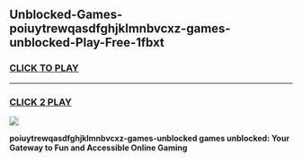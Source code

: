 
## Unblocked-Games-poiuytrewqasdfghjklmnbvcxz-games-unblocked-Play-Free-1fbxt
<h3>
<a href="https://premium76.site?title=poiuytrewqasdfghjklmnbvcxz-games-unblocked&ref=15A">CLICK TO PLAY</a></h3>
<hr>

<h3>
<a href="https://premium76.site?title=poiuytrewqasdfghjklmnbvcxz-games-unblocked&ref=15A">CLICK 2 PLAY</a>
  
</h3>

<a href="https://premium76.site?title=poiuytrewqasdfghjklmnbvcxz-games-unblocked&ref=15A"><img src="https://clearcache.store/games.png"></a>


**poiuytrewqasdfghjklmnbvcxz-games-unblocked games unblocked: Your Gateway to Fun and Accessible Online Gaming**
